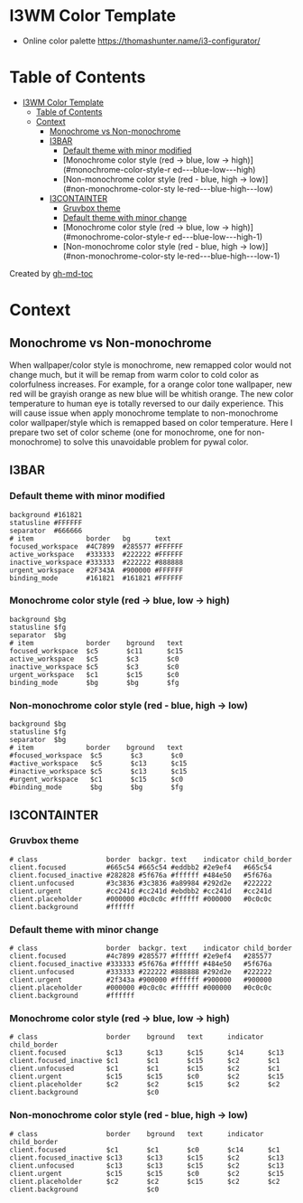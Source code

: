 # I3WM Color Template
-  Online color palette https://thomashunter.name/i3-configurator/

Table of Contents
=================

* [I3WM Color Template](#i3wm-color-template)
   * [Table of Contents](#table-of-contents)
   * [Context](#context)
      * [Monochrome vs Non-monochrome](#monochrome-vs-non-monochrome)
      * [I3BAR](#i3bar)
         * [Default theme with minor modified](#default-theme-with-minor-modified)
         * [Monochrome color style (red -&gt; blue, low -&gt; high)](#monochrome-color-style-r
ed---blue-low---high)
         * [Non-monochrome color style (red - blue, high -&gt; low)](#non-monochrome-color-sty
le-red---blue-high---low)
      * [I3CONTAINTER](#i3containter)
         * [Gruvbox theme](#gruvbox-theme)
         * [Default theme with minor change](#default-theme-with-minor-change)
         * [Monochrome color style (red -&gt; blue, low -&gt; high)](#monochrome-color-style-r
ed---blue-low---high-1)
         * [Non-monochrome color style (red - blue, high -&gt; low)](#non-monochrome-color-sty
le-red---blue-high---low-1)

Created by [gh-md-toc](https://github.com/ekalinin/github-markdown-toc)

# Context

## Monochrome vs Non-monochrome
When wallpaper/color style is monochrome, new remapped color would not change much, but
it will be remap from warm color to cold color as colorfulness increases. For example,
for a orange color tone wallpaper, new red will be grayish orange as new blue will be
whitish orange. The new color temperature to human eye is totally reversed to our daily
experience. This will cause issue when apply monochrome template to non-monochrome color
wallpaper/style which is remapped based on color temperature. Here I prepare two set
of color scheme (one for monochrome, one for non-monochrome) to solve this unavoidable
problem for pywal color.

## I3BAR

### Default theme with minor modified
```
background #161821
statusline #FFFFFF
separator  #666666
# item             border   bg      text
focused_workspace  #4C7899  #285577 #FFFFFF
active_workspace   #333333  #222222 #FFFFFF
inactive_workspace #333333  #222222 #888888
urgent_workspace   #2F343A  #900000 #FFFFFF
binding_mode       #161821  #161821 #FFFFFF
```
### Monochrome color style (red -> blue, low -> high)
```
background $bg
statusline $fg
separator  $bg
# item             border    bground   text
focused_workspace  $c5       $c11      $c15
active_workspace   $c5       $c3       $c0
inactive_workspace $c5       $c3       $c0
urgent_workspace   $c1       $c15      $c0
binding_mode       $bg       $bg       $fg
```

### Non-monochrome color style (red - blue, high -> low)
```
background $bg
statusline $fg
separator  $bg
# item             border    bground   text
#focused_workspace  $c5       $c3       $c0
#active_workspace   $c5       $c13      $c15
#inactive_workspace $c5       $c13      $c15
#urgent_workspace   $c1       $c15      $c0
#binding_mode       $bg       $bg       $fg
```

## I3CONTAINTER

### Gruvbox theme
```
# class                 border  backgr. text    indicator child_border
client.focused          #665c54 #665c54 #eddbb2 #2e9ef4   #665c54
client.focused_inactive #282828 #5f676a #ffffff #484e50   #5f676a
client.unfocused        #3c3836 #3c3836 #a89984 #292d2e   #222222
client.urgent           #cc241d #cc241d #ebdbb2 #cc241d   #cc241d
client.placeholder      #000000 #0c0c0c #ffffff #000000   #0c0c0c
client.background       #ffffff
```

### Default theme with minor change
```
# class                 border  backgr. text    indicator child_border
client.focused          #4c7899 #285577 #ffffff #2e9ef4   #285577
client.focused_inactive #333333 #5f676a #ffffff #484e50   #5f676a
client.unfocused        #333333 #222222 #888888 #292d2e   #222222
client.urgent           #2f343a #900000 #ffffff #900000   #900000
client.placeholder      #000000 #0c0c0c #ffffff #000000   #0c0c0c
client.background       #ffffff
```

### Monochrome color style (red -> blue, low -> high)
```
# class                 border    bground   text      indicator child_border
client.focused          $c13      $c13      $c15      $c14      $c13
client.focused_inactive $c1       $c1       $c15      $c2       $c1
client.unfocused        $c1       $c1       $c15      $c2       $c1
client.urgent           $c15      $c15      $c0       $c2       $c15
client.placeholder      $c2       $c2       $c15      $c2       $c2
client.background                 $c0
```

### Non-monochrome color style (red - blue, high -> low)
```
# class                 border    bground   text      indicator child_border
client.focused          $c1       $c1       $c0       $c14      $c1
client.focused_inactive $c13      $c13      $c15      $c2       $c13
client.unfocused        $c13      $c13      $c15      $c2       $c13
client.urgent           $c15      $c15      $c0       $c2       $c15
client.placeholder      $c2       $c2       $c15      $c2       $c2
client.background                 $c0
```
